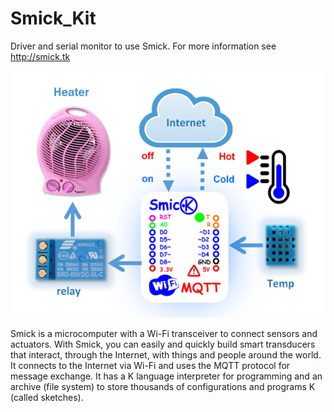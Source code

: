 # Smick_Kit
Driver and serial monitor to use Smick.
For more information see http://smick.tk

![alt-text](https://github.com/infosmick/Smick_Kit/blob/master/circuit.png)

Smick is a microcomputer with a Wi-Fi transceiver to connect sensors and actuators. With Smick, you can easily and quickly build smart transducers that interact, through the Internet, with things and people around the world. It connects to the Internet via Wi-Fi and uses the MQTT protocol for message exchange. It has a K language interpreter for programming and an archive (file system) to store thousands of configurations and programs K (called sketches). 
